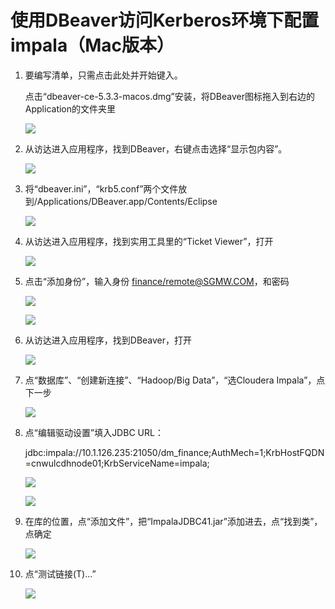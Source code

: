 使用DBeaver访问Kerberos环境下配置impala（Mac版本）
==================================================

1.  要编写清单，只需点击此处并开始键入。

    点击“dbeaver-ce-5.3.3-macos.dmg”安装，将DBeaver图标拖入到右边的Application的文件夹里

    ![](media/2feb566c5fa5f4ec52aa26218b465a6a.png)

2.  从访达进入应用程序，找到DBeaver，右键点击选择“显示包内容”。

    ![](media/9f9888fab415e5fa0f8494e5232f0539.png)

3.  将“dbeaver.ini”，“krb5.conf”两个文件放到/Applications/DBeaver.app/Contents/Eclipse

    ![](media/9183c361d9a165c3c651390a0ea9ca9b.png)

4.  从访达进入应用程序，找到实用工具里的“Ticket Viewer”，打开

    ![](media/46098f9b74406b237e8e941a65ce4a41.png)

5.  点击“添加身份”，输入身份 <finance/remote@SGMW.COM>，和密码

    ![](media/2ffd0f227338679778e1bb8d649da25c.png)

    ![](media/c66ea4aea0f9840273af81c388111cd0.png)

6.  从访达进入应用程序，找到DBeaver，打开

    ![](media/2c3ee1ba1a459168ec4a6483a6ebcbda.png)

7.  点“数据库”、“创建新连接”、“Hadoop/Big Data”，“选Cloudera Impala”，点下一步

    ![](media/3498dcb52e4148f171651cd911c04a99.png)

8.  点“编辑驱动设置”填入JDBC URL：

    jdbc:impala://10.1.126.235:21050/dm_finance;AuthMech=1;KrbHostFQDN=cnwulcdhnode01;KrbServiceName=impala;

    ![](media/cd6ebff91be4b5459212a427ec4a537b.png)

    ![](media/4f77cd5b2f5545c0bc0b675b6b4322fd.png)

9.  在库的位置，点“添加文件”，把“ImpalaJDBC41.jar”添加进去，点“找到类”，点确定

    ![](media/986fb86e39fcc7d7977b6d2fcf6c318a.png)

10. 点“测试链接(T)…”

    ![](media/e3a04b55a94637bc419fd50b53debed4.png)
